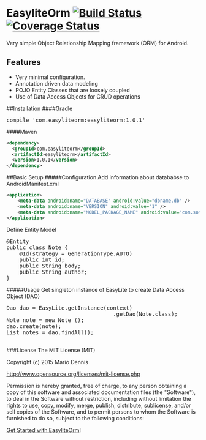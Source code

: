 # EasyliteOrm  [![Build Status](https://travis-ci.org/mdennis10/EasyLite-Orm.svg?branch=master)](https://travis-ci.org/mdennis10/EasyLite-Orm)  [![Coverage Status](https://coveralls.io/repos/mdennis10/EasyLite-Orm/badge.svg)](https://coveralls.io/r/mdennis10/EasyLite-Orm)

Very simple Object Relationship Mapping framework (ORM) for Android. 

## Features

- Very minimal configuration.
- Annotation driven data modeling 
- POJO Entity Classes that are loosely coupled
- Use of Data Access Objects for CRUD operations 

##Installation
####Gradle
<pre>
compile 'com.easyliteorm:easyliteorm:1.0.1'
</pre>

####Maven
```xml
<dependency>
  <groupId>com.easyliteorm</groupId>
  <artifactId>easyliteorm</artifactId>
  <version>1.0.1</version>
</dependency>
```

##Basic Setup
#####Configuration 
Add information about datababse to AndroidManifest.xml
```xml
<application>
    <meta-data android:name="DATABASE" android:value="dbname.db" />
    <meta-data android:name="VERSION" android:value="1" />
    <meta-data android:name="MODEL_PACKAGE_NAME" android:value="com.somepackagename.model" />
</application>
```
Define Entity Model
<pre>
@Entity
public class Note {
	@Id(strategy = GenerationType.AUTO)
	public int id;
	public String body;
	public String author;
}
</pre>

#####Usage
Get singleton instance of EasyLite to create Data Access Object (DAO)
<pre>
Dao<Integer, Note> dao = EasyLite.getInstance(context)
                                 .getDao(Note.class);
Note note = new Note ();
dao.create(note);
List<Note> notes = dao.findAll();

</pre>

###License
The MIT License (MIT)

Copyright (c) 2015 Mario Dennis

http://www.opensource.org/licenses/mit-license.php

Permission is hereby granted, free of charge, to any person obtaining a copy
of this software and associated documentation files (the "Software"), to deal
in the Software without restriction, including without limitation the rights
to use, copy, modify, merge, publish, distribute, sublicense, and/or sell
copies of the Software, and to permit persons to whom the Software is
furnished to do so, subject to the following conditions:



[Get Started with EasyliteOrm](https://github.com/mdennis10/EasyLite-Orm/wiki)!
